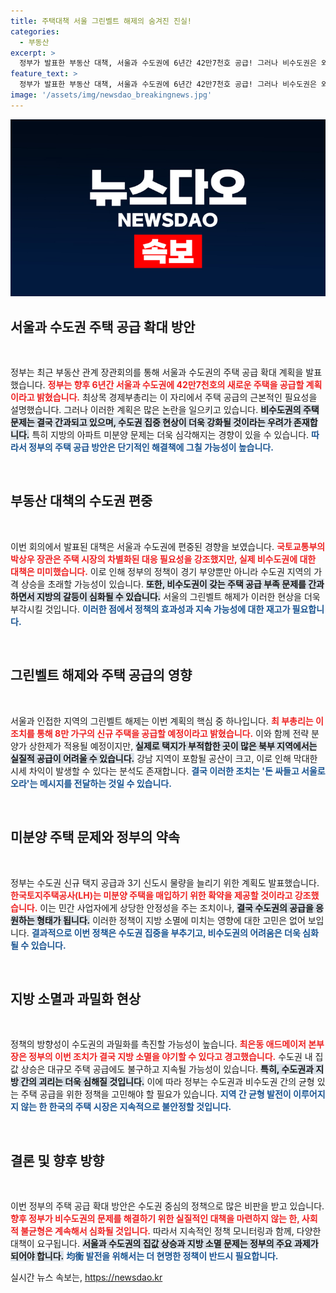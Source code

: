 ```yaml
---
title: 주택대책 서울 그린벨트 해제의 숨겨진 진실!
categories:
  - 부동산
excerpt: >
  정부가 발표한 부동산 대책, 서울과 수도권에 6년간 42만7천호 공급! 그러나 비수도권은 외면받으며, 양극화 심화 우려도 커지고 있습니다. 과연 지방은 잊히고, 서울만 남을 것인가?
feature_text: >
  정부가 발표한 부동산 대책, 서울과 수도권에 6년간 42만7천호 공급! 그러나 비수도권은 외면받으며, 양극화 심화 우려도 커지고 있습니다. 과연 지방은 잊히고, 서울만 남을 것인가?
image: '/assets/img/newsdao_breakingnews.jpg'
---
```


<p><img src="/assets/img/newsdao_breakingnews.jpg" alt="firstkoreanews 속보" /></p>

<h2 data-ke-size="size26">서울과 수도권 주택 공급 확대 방안</h2>

<p data-ke-size="size16">&nbsp;</p>

<p>정부는 최근 부동산 관계 장관회의를 통해 서울과 수도권의 주택 공급 확대 계획을 발표했습니다. <b><span style="color: #ee2323;">정부는 향후 6년간 서울과 수도권에 42만7천호의 새로운 주택을 공급할 계획이라고 밝혔습니다.</span></b> 최상목 경제부총리는 이 자리에서 주택 공급의 근본적인 필요성을 설명했습니다. 그러나 이러한 계획은 많은 논란을 일으키고 있습니다. <b><span style="background-color: #21538527;">비수도권의 주택 문제는 결국 간과되고 있으며, 수도권 집중 현상이 더욱 강화될 것이라는 우려가 존재합니다.</span></b> 특히 지방의 아파트 미분양 문제는 더욱 심각해지는 경향이 있을 수 있습니다. <b><span style="color: #1a5490;">따라서 정부의 주택 공급 방안은 단기적인 해결책에 그칠 가능성이 높습니다.</span></b> </p>

<p data-ke-size="size16">&nbsp;</p>

<h2 data-ke-size="size26">부동산 대책의 수도권 편중</h2>

<p data-ke-size="size16">&nbsp;</p>

<p>이번 회의에서 발표된 대책은 서울과 수도권에 편중된 경향을 보였습니다. <b><span style="color: #ee2323;">국토교통부의 박상우 장관은 주택 시장의 차별화된 대응 필요성을 강조했지만, 실제 비수도권에 대한 대책은 미미했습니다.</span></b> 이로 인해 정부의 정책이 경기 부양뿐만 아니라 수도권 지역의 가격 상승을 초래할 가능성이 있습니다. <b><span style="background-color: #21538527;">또한, 비수도권이 갖는 주택 공급 부족 문제를 간과하면서 지방의 갈등이 심화될 수 있습니다.</span></b> 서울의 그린벨트 해제가 이러한 현상을 더욱 부각시킬 것입니다. <b><span style="color: #1a5490;">이러한 점에서 정책의 효과성과 지속 가능성에 대한 재고가 필요합니다.</span></b> </p>

<p data-ke-size="size16">&nbsp;</p>

<h2 data-ke-size="size26">그린벨트 해제와 주택 공급의 영향</h2>

<p data-ke-size="size16">&nbsp;</p>

<p>서울과 인접한 지역의 그린벨트 해제는 이번 계획의 핵심 중 하나입니다. <b><span style="color: #ee2323;">최 부총리는 이 조치를 통해 8만 가구의 신규 주택을 공급할 예정이라고 밝혔습니다.</span></b> 이와 함께 전략 분양가 상한제가 적용될 예정이지만, <b><span style="background-color: #21538527;">실제로 택지가 부적합한 곳이 많은 북부 지역에서는 실질적 공급이 어려울 수 있습니다.</span></b> 강남 지역이 포함될 공산이 크고, 이로 인해 막대한 시세 차익이 발생할 수 있다는 분석도 존재합니다. <b><span style="color: #1a5490;">결국 이러한 조치는 '돈 싸들고 서울로 오라'는 메시지를 전달하는 것일 수 있습니다.</span></b> </p>

<p data-ke-size="size16">&nbsp;</p>

<h2 data-ke-size="size26">미분양 주택 문제와 정부의 약속</h2>

<p data-ke-size="size16">&nbsp;</p>

<p>정부는 수도권 신규 택지 공급과 3기 신도시 물량을 늘리기 위한 계획도 발표했습니다. <b><span style="color: #ee2323;">한국토지주택공사(LH)는 미분양 주택을 매입하기 위한 확약을 제공할 것이라고 강조했습니다.</span></b> 이는 민간 사업자에게 상당한 안정성을 주는 조치이나, <b><span style="background-color: #21538527;">결국 수도권의 공급을 응원하는 형태가 됩니다.</span></b> 이러한 정책이 지방 소멸에 미치는 영향에 대한 고민은 없어 보입니다. <b><span style="color: #1a5490;">결과적으로 이번 정책은 수도권 집중을 부추기고, 비수도권의 어려움은 더욱 심화될 수 있습니다.</span></b></p>

<p data-ke-size="size16">&nbsp;</p>

<h2 data-ke-size="size26">지방 소멸과 과밀화 현상</h2>

<p data-ke-size="size16">&nbsp;</p>

<p>정책의 방향성이 수도권의 과밀화를 촉진할 가능성이 높습니다. <b><span style="color: #ee2323;">최은동 애드메이저 본부장은 정부의 이번 조치가 결국 지방 소멸을 야기할 수 있다고 경고했습니다.</span></b> 수도권 내 집값 상승은 대규모 주택 공급에도 불구하고 지속될 가능성이 있습니다. <b><span style="background-color: #21538527;">특히, 수도권과 지방 간의 괴리는 더욱 심해질 것입니다.</span></b> 이에 따라 정부는 수도권과 비수도권 간의 균형 있는 주택 공급을 위한 정책을 고민해야 할 필요가 있습니다. <b><span style="color: #1a5490;">지역 간 균형 발전이 이루어지지 않는 한 한국의 주택 시장은 지속적으로 불안정할 것입니다.</span></b></p>

<p data-ke-size="size16">&nbsp;</p>

<h2 data-ke-size="size26">결론 및 향후 방향</h2>

<p data-ke-size="size16">&nbsp;</p>

<p>이번 정부의 주택 공급 확대 방안은 수도권 중심의 정책으로 많은 비판을 받고 있습니다. <b><span style="color: #ee2323;">향후 정부가 비수도권의 문제를 해결하기 위한 실질적인 대책을 마련하지 않는 한, 사회적 불균형은 계속해서 심화될 것입니다.</span></b> 따라서 지속적인 정책 모니터링과 함께, 다양한 대책이 요구됩니다. <b><span style="background-color: #21538527;">서울과 수도권의 집값 상승과 지방 소멸 문제는 정부의 주요 과제가 되어야 합니다.</span></b> <b><span style="color: #1a5490;">均衡 발전을 위해서는 더 현명한 정책이 반드시 필요합니다.</span></b></p>
실시간 뉴스 속보는, <a href="https://newsdao.kr" rel="dofollow">https://newsdao.kr</a>


